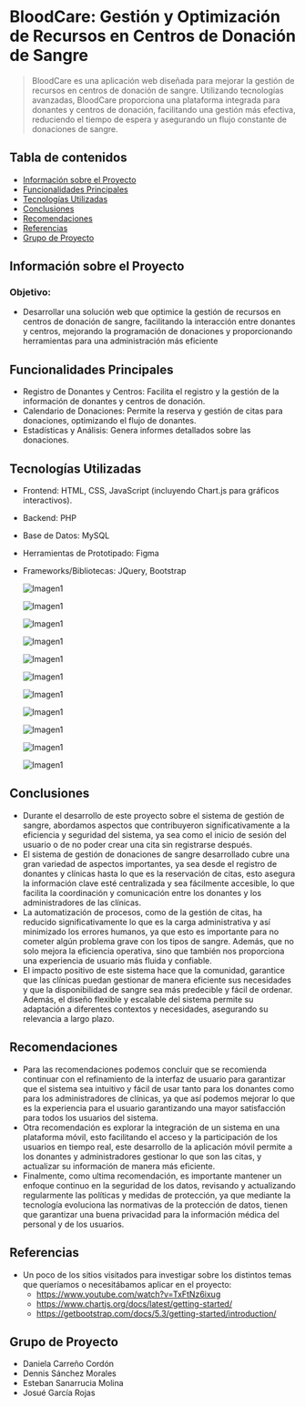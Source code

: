 # BloodCare: Gestión y Optimización de Recursos en Centros de Donación de Sangre
> BloodCare es una aplicación web diseñada para mejorar la gestión de recursos en centros de donación de sangre. Utilizando tecnologías avanzadas, BloodCare proporciona una plataforma integrada para donantes y centros de donación, facilitando una gestión más efectiva, reduciendo el tiempo de espera y asegurando un flujo constante de donaciones de sangre.

## Tabla de contenidos
* [Información sobre el Proyecto](#proyecto)
* [Funcionalidades Principales](#funcionalidades)
* [Tecnologías Utilizadas](#tecnologías)
* [Conclusiones](#conclusiones)
* [Recomendaciones](#recomendaciones)
* [Referencias](#referencias)
* [Grupo de Proyecto](#grupo)

## Información sobre el Proyecto <a name="proyecto"></a> 
  ### Objetivo:
  - Desarrollar una solución web que optimice la gestión de recursos en centros de donación de sangre, facilitando la interacción entre donantes y centros, mejorando la programación de donaciones y proporcionando herramientas para una administración más eficiente

## Funcionalidades Principales <a name="funcionalidades"></a> 
- Registro de Donantes y Centros: Facilita el registro y la gestión de la información de donantes y centros de donación.
- Calendario de Donaciones: Permite la reserva y gestión de citas para donaciones, optimizando el flujo de donantes.
- Estadísticas y Análisis: Genera informes detallados sobre las donaciones.

## Tecnologías Utilizadas <a name="tecnologías"></a> 
- Frontend: HTML, CSS, JavaScript (incluyendo Chart.js para gráficos interactivos).
- Backend: PHP
- Base de Datos: MySQL
- Herramientas de Prototipado: Figma
- Frameworks/Bibliotecas: JQuery, Bootstrap

  ![Imagen1](imagenes/inicio.JPG)
  
  ![Imagen1](imagenes/home.JPG)

  ![Imagen1](imagenes/dashboard.JPG)
  
  ![Imagen1](imagenes/register.png)

  ![Imagen1](imagenes/control.png)

  ![Imagen1](imagenes/gestion.png)

  ![Imagen1](imagenes/contact.png)

  ![Imagen1](imagenes/citas.png)

  ![Imagen1](imagenes/profile.png)

  ![Imagen1](imagenes/about.png)

  ![Imagen1](imagenes/donators.png)

## Conclusiones <a name="conclusiones"></a> 
- Durante el desarrollo de este proyecto sobre el sistema de gestión de sangre, abordamos aspectos que contribuyeron significativamente a la eficiencia y seguridad del sistema, ya sea como el inicio de sesión del usuario o de no poder crear una cita sin registrarse después.
- El sistema de gestión de donaciones de sangre desarrollado cubre una gran variedad de aspectos importantes, ya sea desde el registro de donantes y clínicas hasta lo que es la reservación de citas, esto asegura la información clave esté centralizada y sea fácilmente accesible, lo que facilita la coordinación y comunicación entre los donantes y los administradores de las clínicas.
- La automatización de procesos, como de la gestión de citas, ha reducido significativamente lo que es la carga administrativa y así minimizado los errores humanos, ya que esto es importante para no cometer algún problema grave con los tipos de sangre. Además, que no solo mejora la eficiencia operativa, sino que también nos proporciona una experiencia de usuario más fluida y confiable.
- El impacto positivo de este sistema hace que la comunidad, garantice que las clínicas puedan gestionar de manera eficiente sus necesidades y que la disponibilidad de sangre sea más predecible y fácil de ordenar. Además, el diseño flexible y escalable del sistema permite su adaptación a diferentes contextos y necesidades, asegurando su relevancia a largo plazo.

## Recomendaciones <a name="recomendaciones"></a> 
- Para las recomendaciones podemos concluir que se recomienda continuar con el refinamiento de la interfaz de usuario para garantizar que el sistema sea intuitivo y fácil de usar tanto para los donantes como para los administradores de clínicas, ya que así podemos mejorar lo que es la experiencia para el usuario garantizando una mayor satisfacción para todos los usuarios del sistema.
- Otra recomendación es explorar la integración de un sistema en una plataforma móvil, esto facilitando el acceso y la participación de los usuarios en tiempo real, este desarrollo de la aplicación móvil permite a los donantes y administradores gestionar lo que son las citas, y actualizar su información de manera más eficiente.
- Finalmente, como ultima recomendación, es importante mantener un enfoque continuo en la seguridad de los datos, revisando y actualizando regularmente las políticas y medidas de protección, ya que mediante la tecnología evoluciona las normativas de la protección de datos, tienen que garantizar una buena privacidad para la información médica del personal y de los usuarios. 

## Referencias <a name="referencias"></a> 
- Un poco de los sitios visitados para investigar sobre los distintos temas que queríamos o necesitábamos aplicar en el proyecto:
  - https://www.youtube.com/watch?v=TxFtNz6ixug
  - https://www.chartjs.org/docs/latest/getting-started/
  - https://getbootstrap.com/docs/5.3/getting-started/introduction/

## Grupo de Proyecto <a name="grupo"></a> 
* Daniela Carreño Cordón
* Dennis Sánchez Morales
* Esteban Sanarrucia Molina
* Josué García Rojas
